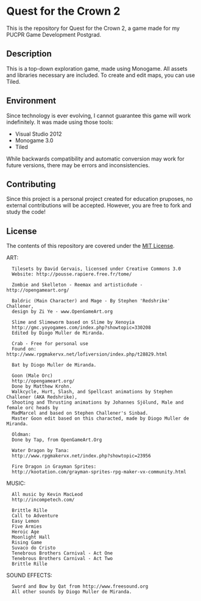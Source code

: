 # Quest for the Crown 2

This is the repository for Quest for the Crown 2, a game made for my PUCPR Game Development Postgrad.

## Description
This is a top-down exploration game, made using Monogame. All assets and libraries necessary are included. To create and edit maps, you can use Tiled.

## Environment
Since technology is ever evolving, I cannot guarantee this game will work indefinitely. It was made using those tools:

* Visual Studio 2012
* Monogame 3.0
* Tiled

While backwards compatibility and automatic conversion may work for future versions, there may be errors and inconsistencies.

## Contributing
Since this project is a personal project created for education pruposes, no external contributions will be accepted. However, you are free to fork and study the code!

## License
The contents of this repository are covered under the [MIT License](LICENSE).

ART:

      Tilesets by David Gervais, licensed under Creative Commons 3.0
      Website: http://pousse.rapiere.free.fr/tome/

      Zombie and Skelleton - Reemax and artisticdude - http://opengameart.org/

      Baldric (Main Character) and Mage - By Stephen 'Redshrike' Challener, 
      design by Zi Ye - www.OpenGameArt.org

      Slime and Slimeworm based on Slime by Xenoyia
      http://gmc.yoyogames.com/index.php?showtopic=330208
      Edited by Diogo Muller de Miranda.

      Crab - Free for personal use
      Found on: http://www.rpgmakervx.net/lofiversion/index.php/t28829.html

      Bat by Diogo Muller de Miranda.

      Goon (Male Orc)
      http://opengameart.org/
      Done by Matthew Krohn.
      Walkcycle, Hurt, Slash, and Spellcast animations by Stephen Challener (AKA Redshrike), 
      Shooting and Thrusting animations by Johannes Sjölund, Male and female orc heads by 
      MadMarcel and based on Stephen Challener's Sinbad.
      Master Goon edit based on this characted, made by Diogo Muller de Miranda.

      Oldman:
      Done by Tap, from OpenGameArt.Org

      Water Dragon by Tana: 
      http://www.rpgmakervx.net/index.php?showtopic=23956

      Fire Dragon in Grayman Sprites:
      http://kootation.com/grayman-sprites-rpg-maker-vx-community.html

MUSIC:

      All music by Kevin MacLeod
      http://incompetech.com/

      Brittle Rille
      Call to Adventure
      Easy Lemon
      Five Armies
      Heroic Age
      Moonlight Hall
      Rising Game
      Suvaco do Cristo
      Tenebrous Brothers Carnival - Act One
      Tenebrous Brothers Carnival - Act Two
      Brittle Rille

SOUND EFFECTS:

      Sword and Bow by Qat from http://www.freesound.org
      All other sounds by Diogo Muller de Miranda.
